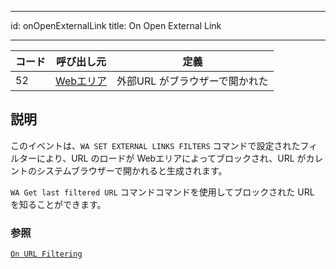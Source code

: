 - - -
id: onOpenExternalLink title: On Open External Link
- - -

| コード | 呼び出し元                                     | 定義                |
| --- | ----------------------------------------- | ----------------- |
| 52  | [Webエリア](FormObjects/webArea_overview.md) | 外部URL がブラウザーで開かれた |


## 説明

このイベントは、`WA SET EXTERNAL LINKS FILTERS` コマンドで設定されたフィルターにより、URL のロードが Webエリアによってブロックされ、URL がカレントのシステムブラウザーで開かれると生成されます。

`WA Get last filtered URL` コマンドコマンドを使用してブロックされた URL を知ることができます。


### 参照
[`On URL Filtering`](onUrlFiltering.md)